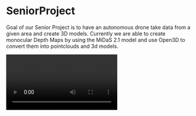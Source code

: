 # SeniorProject
Goal of our Senior Project is to have an autonomous drone take data from a given area and create 3D models. 
Currently we are able to create monocular Depth Maps by using the MiDaS 2.1 model and use Open3D to convert them into pointclouds and 3d models.


![Video Demo](https://github.com/enrique-01/SeniorProject/blob/main/2021-08-03%2000-32-52%20(2).mp4)
